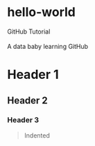 # hello-world
GitHub Tutorial <br/><br/>
A data baby learning GitHub
# Header 1
## Header 2
### Header 3
> Indented
